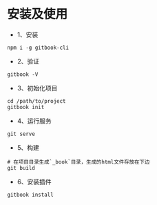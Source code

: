 # 安装及使用
- 1、安装
```shell
npm i -g gitbook-cli
```
- 2、验证
```shell
gitbook -V
```
- 3、初始化项目
```shell
cd /path/to/project
gitbook init
```
- 4、运行服务
```shell
git serve
```
- 5、构建
```shell
# 在项目目录生成`_book`目录，生成的html文件存放在下边
git build
```

- 6、安装插件
```shell
gitbook install
```

